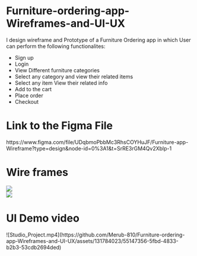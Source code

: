 # Furniture-ordering-app-Wireframes-and-UI-UX
I design wireframe and Prototype of a Furniture Ordering app in which User can perform the following functionalites:
<ul>
 <li>Sign up </li>
  <li>Login</li>
  <li>View Different furniture categories</li>
  <li>Select any category and view their related items</li>
  <li>Select any item View their related info</li>
  <li>Add to the cart</li> 
  <li>Place order</li>
  <li>Checkout</li>
</ul>
<h1>Link to the Figma File </h1>
https://www.figma.com/file/UDqbmoPbbMc3RhsCOYHuJF/Furniture-app-Wireframe?type=design&node-id=0%3A1&t=SrRE3rGM4Qv2Xblp-1
<h1>Wire frames</h1>
<img src="https://github.com/Merub-810/Furniture-ordering-app-Wireframes-and-UI-UX/assets/131784023/2538761c-f18a-44b4-bb8d-31b48c053f62">
<br>
<img src="https://github.com/Merub-810/Furniture-ordering-app-Wireframes-and-UI-UX/assets/131784023/dd47d19c-50a1-4525-a78e-2b8d8d65b537">
<h1>UI Demo video</h1>
![Studio_Project.mp4](https://github.com/Merub-810/Furniture-ordering-app-Wireframes-and-UI-UX/assets/131784023/55147356-5fbd-4833-b2b3-53cdb2694ded)






